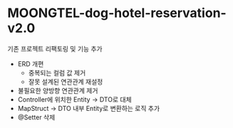 # MOONGTEL-dog-hotel-reservation-v2.0

기존 프로젝트 리팩토링 및 기능 추가

- ERD 개편
  - 중복되는 컬럼 값 제거
  - 잘못 설계된 연관관계 재설정
- 불필요한 양방향 연관관계 제거
- Controller에 위치한 Entity -> DTO로 대체
- MapStruct -> DTO 내부 Entity로 변환하는 로직 추가
- @Setter 삭제

